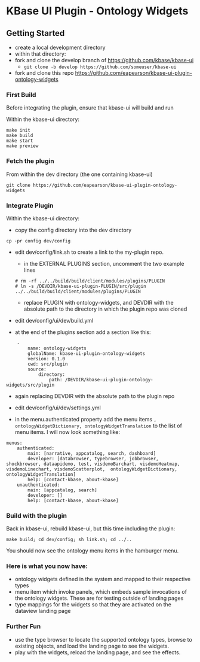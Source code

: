 # KBase UI Plugin - Ontology Widgets

## Getting Started

- create a local development directory
- within that directory:
- fork and clone the develop branch of https://github.com/kbase/kbase-ui
    - ```git clone -b develop https://github.com/someuser/kbase-ui```
- fork and clone this repo https://github.com/eapearson/kbase-ui-plugin-ontology-widgets

### First Build

Before integrating the plugin, ensure that kbase-ui will build and run

Within the kbase-ui directory:

```
make init
make build
make start
make preview
```

### Fetch the plugin

From within the dev directory (the one containing kbase-ui)

```
git clone https://github.com/eapearson/kbase-ui-plugin-ontology-widgets
```


### Integrate Plugin

Within the kbase-ui directory:

- copy the config directory into the dev directory
```
cp -pr config dev/config
```
- edit  dev/config/link.sh to create a link to the my-plugin repo.
    - in the EXTERNAL PLUGINS section, uncomment the two example lines

    ```
    # rm -rf ../../build/build/client/modules/plugins/PLUGIN
    # ln -s /DEVDIR/kbase-ui-plugin-PLUGIN/src/plugin ../../build/build/client/modules/plugins/PLUGIN
    ```
  - replace PLUGIN with ontology-widgets, and DEVDIR with the absolute path to the directory in which the plugin repo was cloned

- edit dev/config/ui/dev/build.yml
- at the end of the plugins section add a section like this:

```
    -
        name: ontology-widgets
        globalName: kbase-ui-plugin-ontology-widgets
        version: 0.1.0
        cwd: src/plugin
        source:
            directory:
                path: /DEVDIR/kbase-ui-plugin-ontology-widgets/src/plugin
```

- again replacing DEVDIR with the absolute path to the plugin repo

- edit dev/config/ui/dev/settings.yml
- in the menu.authenticated property add the menu items ```,  ontologyWidgetDictionary, ontologyWidgetTranslation``` to the list of menu items. I will now look something like:

```
menus:
    authenticated: 
        main: [narrative, appcatalog, search, dashboard]
        developer: [databrowser, typebrowser, jobbrowser, shockbrowser, dataapidemo, test, visdemoBarchart, visdemoHeatmap, visdemoLinechart, visdemoScatterplot,  ontologyWidgetDictionary, ontologyWidgetTranslation]
        help: [contact-kbase, about-kbase]
    unauthenticated: 
        main: [appcatalog, search]
        developer: []
        help: [contact-kbase, about-kbase]
```

### Build with the plugin

Back in kbase-ui, rebuild kbase-ui, but this time including the plugin:

```
make build; cd dev/config; sh link.sh; cd ../..
```

You should now see the ontology menu items in the hamburger menu.

### Here is what you now have:

- ontology widgets defined in the system and mapped to their respective types
- menu item  which invoke panels, which embeds sample invocations of the ontology widgets. These are for testing outside of landing pages
- type mappings for the widgets so that they are activated on the dataview landing page

### Further Fun

- use the type browser to locate the supported ontology types, browse to existing objects, and load the landing page to see the widgets.
- play with the widgets, reload the landing page, and see the effects.

